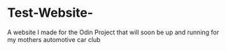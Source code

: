 # Test-Website-

A website I made for the Odin Project that will soon be up and running for my mothers automotive car club